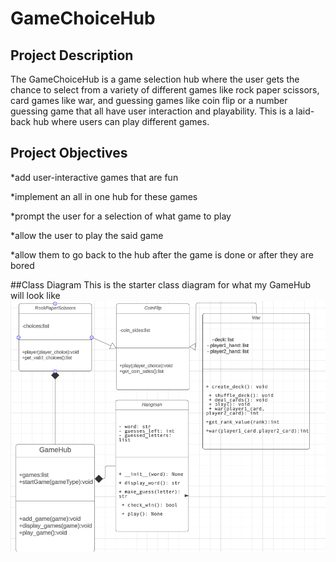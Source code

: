 # GameChoiceHub

## Project Description
The GameChoiceHub is a game selection hub where the user gets the chance to select from a variety of different games like rock paper scissors, card games like war, and guessing games like coin flip or a number guessing game that all have user interaction and playability. This is a laid-back hub where users can play different games.

## Project Objectives
*add user-interactive games that are fun

*implement an all in one hub for these games

*prompt the user for a selection of what game to play

*allow the user to play the said game

*allow them to go back to the hub after the game is done or after they are bored

##Class Diagram
This is the starter class diagram for what my GameHub will look like
![Class Diagram](https://github.com/myschoolac/GameChoiceHub/blob/main/images/Screenshot%202024-03-27%20185739.png?raw=true)


